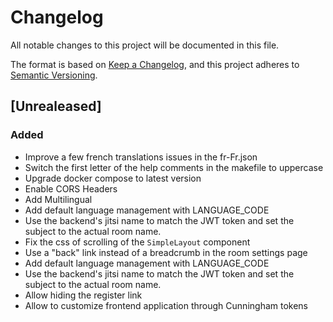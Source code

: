 # Changelog

All notable changes to this project will be documented in this file.

The format is based on [Keep a Changelog](https://keepachangelog.com/en/1.0.0/),
and this project adheres to [Semantic
Versioning](https://semver.org/spec/v2.0.0.html).

## [Unrealeased]

### Added

- Improve a few french translations issues in the fr-Fr.json
- Switch the first letter of the help comments in the makefile to uppercase
- Upgrade docker compose to latest version
- Enable CORS Headers
- Add Multilingual
- Add default language management with LANGUAGE_CODE
- Use the backend's jitsi name to match the JWT token and set the subject to
  the actual room name.
- Fix the css of scrolling of the `SimpleLayout` component
- Use a "back" link instead of a breadcrumb in the room settings page
- Add default language management with LANGUAGE_CODE
- Use the backend's jitsi name to match the JWT token and set the subject to
  the actual room name.
- Allow hiding the register link
- Allow to customize frontend application through Cunningham tokens
